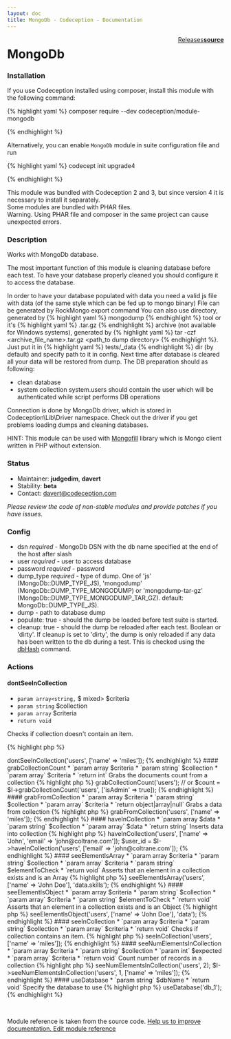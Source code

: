 ```yaml
---
layout: doc
title: MongoDb - Codeception - Documentation
---
```




<div class="btn-group" role="group" style="float: right" aria-label="..."><a class="btn btn-default" href="https://github.com/Codeception/module-MongoDb/releases">Releases</a><a class="btn btn-default" href="https://github.com/Codeception/module-mongodb/tree/master/src/Codeception/Module/MongoDb.php"><strong>source</strong></a></div>

# MongoDb
### Installation

If you use Codeception installed using composer, install this module with the following command:

{% highlight yaml %}
composer require --dev codeception/module-mongodb

{% endhighlight %}

Alternatively, you can enable `MongoDb` module in suite configuration file and run
 
{% highlight yaml %}
codecept init upgrade4

{% endhighlight %}

This module was bundled with Codeception 2 and 3, but since version 4 it is necessary to install it separately.   
Some modules are bundled with PHAR files.  
Warning. Using PHAR file and composer in the same project can cause unexpected errors.  

### Description



Works with MongoDb database.

The most important function of this module is cleaning database before each test.
To have your database properly cleaned you should configure it to access the database.

In order to have your database populated with data you need a valid js file with data (of the same style which can be fed up to mongo binary)
File can be generated by RockMongo export command
You can also use directory, generated by {% highlight yaml %}
mongodump
{% endhighlight %} tool or it's {% highlight yaml %}
.tar.gz
{% endhighlight %} archive (not available for Windows systems), generated by {% highlight yaml %}
tar -czf <archive_file_name>.tar.gz <path_to dump directory>
{% endhighlight %}.
Just put it in {% highlight yaml %}
tests/_data 
{% endhighlight %} dir (by default) and specify path to it in config.
Next time after database is cleared all your data will be restored from dump.
The DB preparation should as following:
- clean database
- system collection system.users should contain the user which will be authenticated while script performs DB operations

Connection is done by MongoDb driver, which is stored in Codeception\Lib\Driver namespace.
Check out the driver if you get problems loading dumps and cleaning databases.

HINT: This module can be used with [Mongofill](https://github.com/mongofill/mongofill) library which is Mongo client written in PHP without extension.

### Status

* Maintainer: **judgedim**, **davert**
* Stability: **beta**
* Contact: davert@codeception.com

*Please review the code of non-stable modules and provide patches if you have issues.*

### Config

* dsn *required* - MongoDb DSN with the db name specified at the end of the host after slash
* user *required* - user to access database
* password *required* - password
* dump_type *required* - type of dump.
  One of 'js' (MongoDb::DUMP_TYPE_JS), 'mongodump' (MongoDb::DUMP_TYPE_MONGODUMP) or 'mongodump-tar-gz' (MongoDb::DUMP_TYPE_MONGODUMP_TAR_GZ).
  default: MongoDb::DUMP_TYPE_JS).
* dump - path to database dump
* populate: true - should the dump be loaded before test suite is started.
* cleanup: true - should the dump be reloaded after each test.
  Boolean or 'dirty'. If cleanup is set to 'dirty', the dump is only reloaded if any data has been written to the db during a test. This is
  checked using the [dbHash](https://docs.mongodb.com/manual/reference/command/dbHash/) command.


### Actions

#### dontSeeInCollection

* `param array<string,` $ mixed> $criteria
* `param string` $collection
* `param array` $criteria
* `return void`

Checks if collection doesn't contain an item.

{% highlight php %}

<?php
$I->dontSeeInCollection('users', ['name' => 'miles']);

{% endhighlight %}


#### grabCollectionCount

* `param array<string,` $ mixed> $criteria
* `param string` $collection
* `param array` $criteria
* `return int`

Grabs the documents count from a collection

{% highlight php %}

<?php
$count = $I->grabCollectionCount('users');
// or
$count = $I->grabCollectionCount('users', ['isAdmin' => true]);

{% endhighlight %}


#### grabFromCollection

* `param array<string,` $ mixed> $criteria
* `param string` $collection
* `param array` $criteria
* `return object|array|null`

Grabs a data from collection

{% highlight php %}

<?php
$user = $I->grabFromCollection('users', ['name' => 'miles']);

{% endhighlight %}


#### haveInCollection

* `param array<string,` $ mixed> $data
* `param string` $collection
* `param array` $data
* `return string`

Inserts data into collection

{% highlight php %}

<?php
$I->haveInCollection('users', ['name' => 'John', 'email' => 'john@coltrane.com']);
$user_id = $I->haveInCollection('users', ['email' => 'john@coltrane.com']);

{% endhighlight %}


#### seeElementIsArray

* `param array<string,` $ mixed> $criteria
* `param string` $collection
* `param array` $criteria
* `param string` $elementToCheck
* `return void`

Asserts that an element in a collection exists and is an Array

{% highlight php %}

<?php
$I->seeElementIsArray('users', ['name' => 'John Doe'], 'data.skills');

{% endhighlight %}


#### seeElementIsObject

* `param array<string,` $ mixed> $criteria
* `param string` $collection
* `param array` $criteria
* `param string` $elementToCheck
* `return void`

Asserts that an element in a collection exists and is an Object

{% highlight php %}

<?php
$I->seeElementIsObject('users', ['name' => 'John Doe'], 'data');

{% endhighlight %}


#### seeInCollection

* `param array<string,` $ mixed> $criteria
* `param string` $collection
* `param array` $criteria
* `return void`

Checks if collection contains an item.

{% highlight php %}

<?php
$I->seeInCollection('users', ['name' => 'miles']);

{% endhighlight %}


#### seeNumElementsInCollection

* `param array<string,` $ mixed> $criteria
* `param string` $collection
* `param int` $expected
* `param array` $criteria
* `return void`

Count number of records in a collection

{% highlight php %}

<?php
$I->seeNumElementsInCollection('users', 2);
$I->seeNumElementsInCollection('users', 1, ['name' => 'miles']);

{% endhighlight %}


#### useDatabase

* `param string` $dbName
* `return void`

Specify the database to use

{% highlight php %}

<?php
$I->useDatabase('db_1');

{% endhighlight %}

<p>&nbsp;</p><div class="alert alert-warning">Module reference is taken from the source code. <a href="https://github.com/Codeception/module-mongodb/tree/master/src/Codeception/Module/MongoDb.php">Help us to improve documentation. Edit module reference</a></div>
